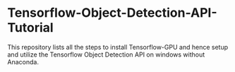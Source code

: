 # Tensorflow-Object-Detection-API-Tutorial
This repository lists all the steps to install Tensorflow-GPU and hence setup and utilize the Tensorflow Object Detection API on windows without Anaconda.
